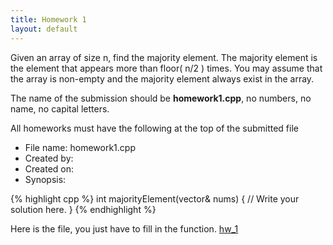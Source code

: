 ```yaml
---
title: Homework 1
layout: default
---
```



Given an array of size n, find the majority element. The majority element is the element that appears more than floor( n/2 ) times.
You may assume that the array is non-empty and the majority element always exist in the array.


The name of the submission should be **homework1.cpp**, no numbers, no name, no capital letters.


All homeworks must have  the following at the top of the submitted file
<ul>
    <li>File name: homework1.cpp</li>
    <li>Created by:</li>
    <li>Created on:</li> 
    <li>Synopsis:</li>
</ul>

{% highlight cpp %}
 int majorityElement(vector<int>& nums) {
 // Write your solution here.
    }
{% endhighlight %}

Here is the file, you just have to fill in the function. 
[hw_1](/cse2122/homework/majorityElement.cpp)